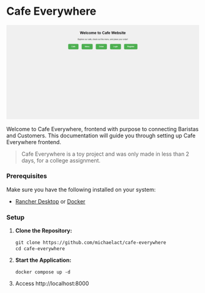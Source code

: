 # Cafe Everywhere

<p align="center">
  <img src="assets/home-page.jpeg"></img>
</p>

Welcome to Cafe Everywhere, frontend with purpose to connecting Baristas and Customers. This documentation will guide you through setting up Cafe Everywhere frontend.

> Cafe Everywhere is a toy project and was only made in less than 2 days, for a college assignment.
 
### Prerequisites

Make sure you have the following installed on your system:

- [Rancher Desktop](https://rancherdesktop.io/) or [Docker](https://docs.docker.com/engine/install/)

### Setup

1. **Clone the Repository:**
   ```shell
   git clone https://github.com/michaelact/cafe-everywhere
   cd cafe-everywhere
   ```

2. **Start the Application:**
   ```shell
   docker compose up -d
   ```

3. Access http://localhost:8000
